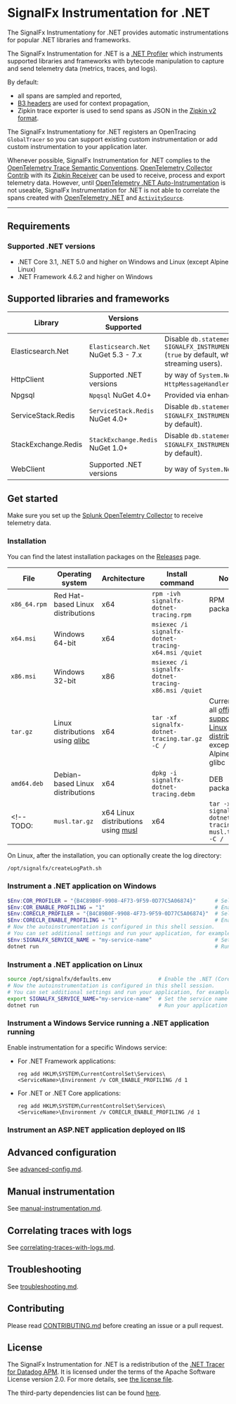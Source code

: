 # SignalFx Instrumentation for .NET

The SignalFx Instrumentationy for .NET provides automatic instrumentations
for popular .NET libraries and frameworks.

The SignalFx Instrumentation for .NET is a [.NET Profiler](https://docs.microsoft.com/en-us/dotnet/framework/unmanaged-api/profiling/profiling-overview)
which instruments supported libraries and frameworks with bytecode manipulation
to capture and send telemetry data (metrics, traces, and logs).

By default:

- all spans are sampled and reported,
- [B3 headers](https://github.com/openzipkin/b3-propagation) are used for context
  propagation,
- Zipkin trace exporter is used to send spans as JSON in the [Zipkin v2 format](https://zipkin.io/zipkin-api/#/default/post_spans).

The SignalFx Instrumentationy for .NET registers an OpenTracing `GlobalTracer`
so you can support existing custom instrumentation or add custom
instrumentation to your application later.

Whenever possible, SignalFx Instrumentation for .NET complies
to the [OpenTelemetry Trace Semantic Conventions](https://github.com/open-telemetry/opentelemetry-specification/tree/main/specification/trace/semantic_conventions).
[OpenTelemetry Collector Contrib](https://github.com/open-telemetry/opentelemetry-collector-contrib)
with its [Zipkin Receiver](https://github.com/open-telemetry/opentelemetry-collector-contrib/tree/main/receiver/zipkinreceiver)
can be used to receive, process and export telemetry data.
However, until [OpenTelemetry .NET Auto-Instrumentation](https://github.com/open-telemetry/opentelemetry-dotnet-instrumentation)
is not useable, SignalFx Instrumentation for .NET is not able
to correlate the spans created with [OpenTelemetry .NET](https://github.com/open-telemetry/opentelemetry-dotnet)
and [`ActivitySource`](https://docs.microsoft.com/en-us/dotnet/core/diagnostics/distributed-tracing-instrumentation-walkthroughs).

---

## Requirements

### Supported .NET versions

- .NET Core 3.1, .NET 5.0 and higher on Windows and Linux (except Alpine Linux)
- .NET Framework 4.6.2 and higher on Windows

## Supported libraries and frameworks

| Library | Versions Supported | Notes |
| ---     | ---                | ---   |
| Elasticsearch.Net | `Elasticsearch.Net` NuGet 5.3 - 7.x | Disable `db.statement` tagging with `SIGNALFX_INSTRUMENTATION_ELASTICSEARCH_TAG_QUERIES=false` (`true` by default, which may introduce overhead for direct streaming users). |
| HttpClient | Supported .NET versions | by way of `System.Net.Http.HttpClientHandler` and `HttpMessageHandler` instrumentations |
| Npgsql | `Npqsql` NuGet 4.0+ | Provided via enhanced ADO.NET instrumentation |
| ServiceStack.Redis | `ServiceStack.Redis` NuGet 4.0+ | Disable `db.statement` tagging with `SIGNALFX_INSTRUMENTATION_REDIS_TAG_COMMANDS=false` (`true` by default). |
| StackExchange.Redis | `StackExchange.Redis` NuGet 1.0+ | Disable `db.statement` tagging with `SIGNALFX_INSTRUMENTATION_REDIS_TAG_COMMANDS=false` (`true` by default). |
| WebClient | Supported .NET versions | by way of `System.Net.WebRequest` instrumentation |

## Get started

Make sure you set up the [Splunk OpenTelemtry Collector](https://github.com/signalfx/splunk-otel-collector)
to receive telemetry data.

### Installation

You can find the latest installation packages on the
[Releases](https://github.com/signalfx/signalfx-dotnet-tracing/releases/latest)
page.

| File         | Operating system    | Architecture | Install command | Notes |
| ---           | ---                 | ---          | ---          | ---   |
| `x86_64.rpm`  | Red Hat-based Linux distributions | x64 | `rpm -ivh signalfx-dotnet-tracing.rpm` | RPM package |
| `x64.msi`     | Windows 64-bit | x64 |  `msiexec /i signalfx-dotnet-tracing-x64.msi /quiet` | |
| `x86.msi`     | Windows 32-bit | x86 | `msiexec /i signalfx-dotnet-tracing-x86.msi /quiet` | |
| `tar.gz` | Linux distributions using [qlibc](https://wiki.musl-libc.org/projects-using-musl.html) | x64 | `tar -xf signalfx-dotnet-tracing.tar.gz -C /` | Currently, all [officially supported Linux distribtions](https://docs.microsoft.com/dotnet/core/install/linux) except Alpine use glibc |
| `amd64.deb`   | Debian-based Linux distributions | x64 | `dpkg -i signalfx-dotnet-tracing.debm` | DEB package |
<!-- TODO: | `musl.tar.gz` | x64 Linux distributions using [musl](https://wiki.musl-libc.org/projects-using-musl.html) | x64 | `tar -xf signalfx-dotnet-tracing-musl.tar.gz -C /` | Alpine Linux uses musl | -->

On Linux, after the installation, you can optionally create the log directory:

```bash
/opt/signalfx/createLogPath.sh
```

### Instrument a .NET application on Windows

```powershell
$Env:COR_PROFILER = "{B4C89B0F-9908-4F73-9F59-0D77C5A06874}"      # Select the .NET Framework Profiler
$Env:COR_ENABLE_PROFILING = "1"                                   # Enable the .NET Framework Profiler
$Env:CORECLR_PROFILER = "{B4C89B0F-9908-4F73-9F59-0D77C5A06874}"  # Select the .NET (Core) Profiler
$Env:CORECLR_ENABLE_PROFILING = "1"                               # Enable the .NET (Core) Profiler
# Now the autoinstrumentation is configured in this shell session.
# You can set additional settings and run your application, for example:
$Env:SIGNALFX_SERVICE_NAME = "my-service-name"                    # Set the service name
dotnet run                                                        # Run your application                                                     
```

### Instrument a .NET application on Linux

```bash
source /opt/signalfx/defaults.env               # Enable the .NET (Core) Profiler
# Now the autoinstrumentation is configured in this shell session.
# You can set additional settings and run your application, for example:
export SIGNALFX_SERVICE_NAME="my-service-name"  # Set the service name
dotnet run                                      # Run your application 
```

### Instrument a Windows Service running a .NET application running

<!-- TODO:

Update this section to use a PowerShell script that sets all of the following env vars:
COR_PROFILER={B4C89B0F-9908-4F73-9F59-0D77C5A06874}
COR_ENABLE_PROFILING=1
CORECLR_PROFILER={B4C89B0F-9908-4F73-9F59-0D77C5A06874}
CORECLR_ENABLE_PROFILING=1
-->

Enable instrumentation for a specific Windows service:

- For .NET Framework applications:

   ```batch
   reg add HKLM\SYSTEM\CurrentControlSet\Services\<ServiceName>\Environment /v COR_ENABLE_PROFILING /d 1
   ```

- For .NET or .NET Core applications:

   ```batch
   reg add HKLM\SYSTEM\CurrentControlSet\Services\<ServiceName>\Environment /v CORECLR_ENABLE_PROFILING /d 1
   ```

### Instrument an ASP.NET application deployed on IIS

<!-- TODO -->

## Advanced configuration

See [advanced-config.md](advanced-config.md).

## Manual instrumentation

See [manual-instrumentation.md](manual-instrumentation.md).

## Correlating traces with logs

See [correlating-traces-with-logs.md](correlating-traces-with-logs.md).

## Troubleshooting

See [troubleshooting.md](troubleshooting.md).

## Contributing

Please read [CONTRIBUTING.md](CONTRIBUTING.md) before creating an issue or
a pull request.

## License

The SignalFx Instrumentation for .NET is a redistribution of the
[.NET Tracer for Datadog APM](https://github.com/DataDog/dd-trace-dotnet).
It is licensed under the terms of the Apache Software License version 2.0.
For more details, see [the license file](../LICENSE).

The third-party dependencies list can be found [here](../LICENSE-3rdparty.csv).

